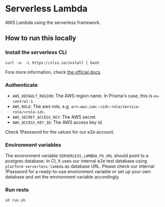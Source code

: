 # Serverless Lambda

AWS Lambda using the serverless framework.

## How to run this locally

### Install the serverless CLI

```shell script
curl -o- -L https://slss.io/install | bash
```

Fore more information, check [the official docs](https://serverless.com/framework/docs/getting-started/).

### Authenticate

- `AWS_DEFAULT_REGION`: The AWS region name. In Prisma's case, this is `eu-central-1`.
- `AWS_ROLE`: The aws role, e.g. `arn:aws:iam::<id>:role/service-role/<role-id>`.
- `AWS_SECRET_ACCESS_KEY`: The AWS secret.
- `AWS_ACCESS_KEY_ID`: The AWS access key id.

Check 1Password for the values for our e2e account.

### Environment variables

The environment variable `SERVERLESS_LAMBDA_PG_URL` should point to a postgres database.
In CI, it uses our internal e2e test database using `platform-serverless-lambda` as database URL.
Please check our internal 1Password for a ready-to-use environment variable or 
set up your own database and set the environment variable accordingly.

### Run rests

```shell script
sh run.sh
```
